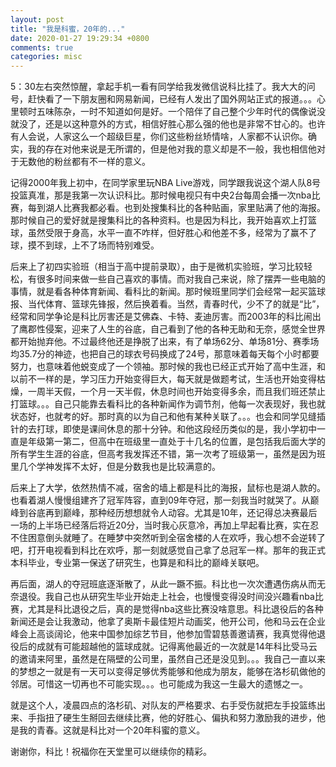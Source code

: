 ```yaml
---
layout: post
title: "我是科蜜，20年的..."
date: 2020-01-27 19:29:34 +0800
comments: true
categories: misc
---
```


5：30左右突然惊醒，拿起手机一看有同学给我发微信说科比挂了。我大大的问号，赶快看了一下朋友圈和网易新闻，已经有人发出了国外网站正式的报道。。。心里顿时五味陈杂，一时不知道如何是好。一个陪伴了自己整个少年时代的偶像说没就没了，还是以这种意外的方式，相信好胜心那么强的他也是非常不甘心的。也许有人会说，人家这么一个超级巨星，你们这些粉丝矫情啥，人家都不认识你。确实，我的存在对他来说是无所谓的，但是他对我的意义却是不一般，我也相信他对于无数他的粉丝都有不一样的意义。

<!--more-->

记得2000年我上初中，在同学家里玩NBA Live游戏，同学跟我说这个湖人队8号投篮真准，那是我第一次认识科比。那时候电视只有中央2台每周会播一次nba比赛，每到湖人比赛我都必看。也到处搜集科比的各种贴画，家里贴满了他的海报。那时候自己的爱好就是搜集科比的各种资料。也是因为科比，我开始喜欢上打篮球，虽然受限于身高，水平一直不咋样，但好胜心和他差不多，经常为了赢不了球，摸不到球，上不了场而特别难受。

后来上了初四实验班（相当于高中提前录取），由于是微机实验班，学习比较轻松，有很多时间来做一些自己喜欢的事情。而对我自己来说，除了摆弄一些电脑的事情，就是看各种体育新闻、看科比的新闻。那时候班里同学们会经常一起买篮球报、当代体育、篮球先锋报，然后换着看。当然，青春时代，少不了的就是“比”，经常和同学争论是科比厉害还是艾佛森、卡特、麦迪厉害。而2003年的科比闹出了鹰郡性侵案，迎来了人生的谷底，自己看到了他的各种无助和无奈，感觉全世界都开始抛弃他。不过最终他还是挣脱了出来，有了单场62分、单场81分、赛季场均35.7分的神迹，也把自己的球衣号码换成了24号，那意味着每天每个小时都要努力，也意味着他蜕变成了一个领袖。那时候的我也已经正式开始了高中生涯，和以前不一样的是，学习压力开始变得巨大，每天就是做题考试，生活也开始变得枯燥，一周半天假，一个月一天半假，休息时间也开始变得多余，而且我们班还禁止打篮球。。。自己只能靠去看科比的各种新闻作为调节剂，他每一次表现好，我也就状态好，也就考的好。那时真的以为自己和他有某种关联了。。。也会和同学见缝插针的去打球，即使是课间休息的那十分钟。和他这段经历类似的是，我小学初中一直是年级第一第二，但高中在班级里一直处于十几名的位置，是包括我后面大学的所有学生生涯的谷底，但高考我发挥还不错，第一次考了班级第一，虽然是因为班里几个学神发挥不太好，但是分数我也是比较满意的。

后来上了大学，依然热情不减，宿舍的墙上都是科比的海报，鼠标也是湖人款的。也看着湖人慢慢组建齐了冠军阵容，直到09年夺冠，那一刻我当时就哭了。从巅峰到谷底再到巅峰，那种经历想想就令人动容。尤其是10年，还记得总决赛最后一场的上半场已经落后将近20分，当时我心灰意冷，再加上早起看比赛，实在忍不住困意倒头就睡了。在睡梦中突然听到全宿舍楼的人在欢呼，我心想不会逆转了吧，打开电视看到科比在欢呼，那一刻就感觉自己拿了总冠军一样。那年的我正式本科毕业，专业第一保送了研究生，也算是和科比的巅峰关联吧。

再后面，湖人的夺冠班底逐渐散了，从此一蹶不振。科比也一次次遭遇伤病从而无奈退役。我自己也从研究生毕业开始走上社会，也慢慢变得没时间没兴趣看nba比赛，尤其是科比退役之后，真的是觉得nba这些比赛没啥意思。科比退役后的各种新闻还是会让我激动，他拿了奥斯卡最佳短片动画奖，他开公司，他和马云在企业峰会上高谈阔论，他来中国参加综艺节目，他参加雪碧慈善邀请赛，我真觉得他退役后的成就有可能超越他的篮球成就。记得离他最近的一次就是14年科比受马云的邀请来阿里，虽然是在隔壁的公司里，虽然自己还是没见到。。。我自己一直以来的梦想之一就是有一天可以变得足够优秀能够和他成为朋友，能够在洛杉矶做他的邻居。可惜这一切再也不可能实现。。。也可能成为我这一生最大的遗憾之一。

就是这个人，凌晨四点的洛杉矶、对队友的严格要求、右手受伤就把左手投篮练出来、手指扭了硬生生掰回去继续比赛，他的好胜心、偏执和努力激励我的进步，他是我的青春。这就是科比对一个20年科蜜的意义。

谢谢你，科比！祝福你在天堂里可以继续你的精彩。